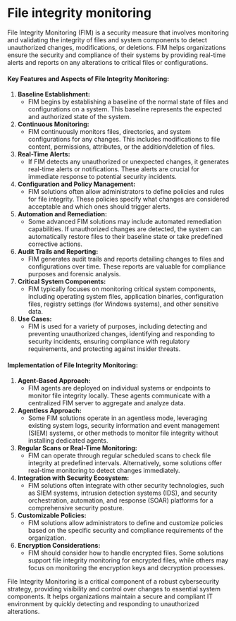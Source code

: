 # File integrity monitoring

File Integrity Monitoring (FIM) is a security measure that involves monitoring and validating the integrity of files and system components to detect unauthorized changes, modifications, or deletions. FIM helps organizations ensure the security and compliance of their systems by providing real-time alerts and reports on any alterations to critical files or configurations.

#### Key Features and Aspects of File Integrity Monitoring:

1. **Baseline Establishment:**
   * FIM begins by establishing a baseline of the normal state of files and configurations on a system. This baseline represents the expected and authorized state of the system.
2. **Continuous Monitoring:**
   * FIM continuously monitors files, directories, and system configurations for any changes. This includes modifications to file content, permissions, attributes, or the addition/deletion of files.
3. **Real-Time Alerts:**
   * If FIM detects any unauthorized or unexpected changes, it generates real-time alerts or notifications. These alerts are crucial for immediate response to potential security incidents.
4. **Configuration and Policy Management:**
   * FIM solutions often allow administrators to define policies and rules for file integrity. These policies specify what changes are considered acceptable and which ones should trigger alerts.
5. **Automation and Remediation:**
   * Some advanced FIM solutions may include automated remediation capabilities. If unauthorized changes are detected, the system can automatically restore files to their baseline state or take predefined corrective actions.
6. **Audit Trails and Reporting:**
   * FIM generates audit trails and reports detailing changes to files and configurations over time. These reports are valuable for compliance purposes and forensic analysis.
7. **Critical System Components:**
   * FIM typically focuses on monitoring critical system components, including operating system files, application binaries, configuration files, registry settings (for Windows systems), and other sensitive data.
8. **Use Cases:**
   * FIM is used for a variety of purposes, including detecting and preventing unauthorized changes, identifying and responding to security incidents, ensuring compliance with regulatory requirements, and protecting against insider threats.

#### Implementation of File Integrity Monitoring:

1. **Agent-Based Approach:**
   * FIM agents are deployed on individual systems or endpoints to monitor file integrity locally. These agents communicate with a centralized FIM server to aggregate and analyze data.
2. **Agentless Approach:**
   * Some FIM solutions operate in an agentless mode, leveraging existing system logs, security information and event management (SIEM) systems, or other methods to monitor file integrity without installing dedicated agents.
3. **Regular Scans or Real-Time Monitoring:**
   * FIM can operate through regular scheduled scans to check file integrity at predefined intervals. Alternatively, some solutions offer real-time monitoring to detect changes immediately.
4. **Integration with Security Ecosystem:**
   * FIM solutions often integrate with other security technologies, such as SIEM systems, intrusion detection systems (IDS), and security orchestration, automation, and response (SOAR) platforms for a comprehensive security posture.
5. **Customizable Policies:**
   * FIM solutions allow administrators to define and customize policies based on the specific security and compliance requirements of the organization.
6. **Encryption Considerations:**
   * FIM should consider how to handle encrypted files. Some solutions support file integrity monitoring for encrypted files, while others may focus on monitoring the encryption keys and decryption processes.

File Integrity Monitoring is a critical component of a robust cybersecurity strategy, providing visibility and control over changes to essential system components. It helps organizations maintain a secure and compliant IT environment by quickly detecting and responding to unauthorized alterations.
